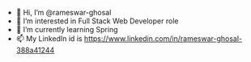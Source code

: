 - 👋 Hi, I’m @rameswar-ghosal
- 👀 I’m interested in Full Stack Web Developer role
- 🌱 I’m currently learning Spring
- 📫 My LinkedIn id is https://www.linkedin.com/in/rameswar-ghosal-388a41244

<!---
rameswar-ghosal/rameswar-ghosal is a ✨ special ✨ repository because its `README.md` (this file) appears on your GitHub profile.
You can click the Preview link to take a look at your changes.
--->
